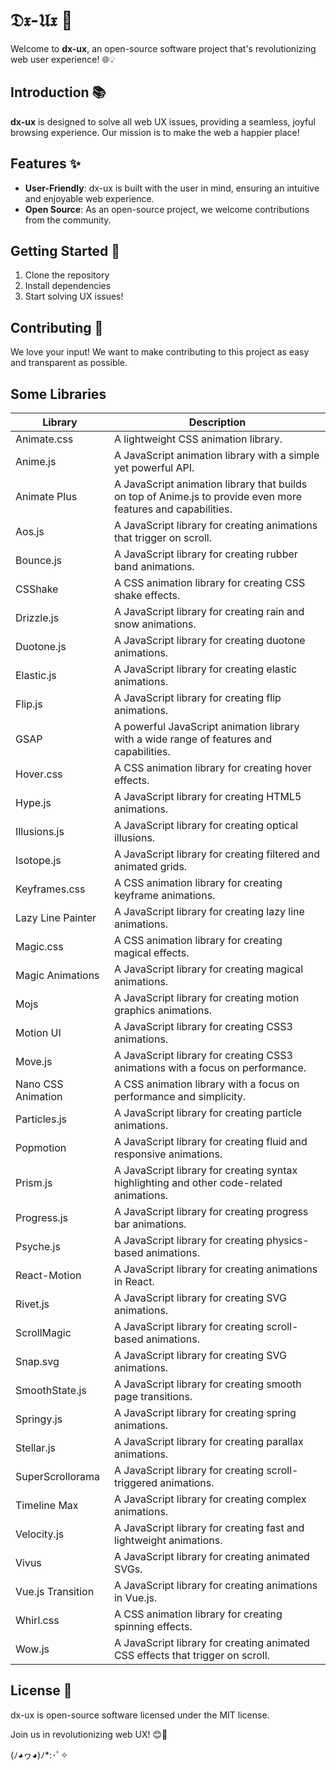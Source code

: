 # 𝔇𝔵-𝔘𝔵 🎉

Welcome to **dx-ux**, an open-source software project that's revolutionizing web user experience! 🌐💡

## Introduction 📚

**dx-ux** is designed to solve all web UX issues, providing a seamless, joyful browsing experience. Our mission is to make the web a happier place!

## Features ✨

- **User-Friendly**: dx-ux is built with the user in mind, ensuring an intuitive and enjoyable web experience.
- **Open Source**: As an open-source project, we welcome contributions from the community.

## Getting Started 🚀

1. Clone the repository
2. Install dependencies
3. Start solving UX issues!

## Contributing 🤝

We love your input! We want to make contributing to this project as easy and transparent as possible.

## Some Libraries 

| Library            | Description                                                                                                   |
|--------------------|---------------------------------------------------------------------------------------------------------------|
| Animate.css        | A lightweight CSS animation library.                                                                          |
| Anime.js           | A JavaScript animation library with a simple yet powerful API.                                                |
| Animate Plus       | A JavaScript animation library that builds on top of Anime.js to provide even more features and capabilities. |
| Aos.js             | A JavaScript library for creating animations that trigger on scroll.                                          |
| Bounce.js          | A JavaScript library for creating rubber band animations.                                                     |
| CSShake            | A CSS animation library for creating CSS shake effects.                                                       |
| Drizzle.js         | A JavaScript library for creating rain and snow animations.                                                   |
| Duotone.js         | A JavaScript library for creating duotone animations.                                                         |
| Elastic.js         | A JavaScript library for creating elastic animations.                                                         |
| Flip.js            | A JavaScript library for creating flip animations.                                                            |
| GSAP               | A powerful JavaScript animation library with a wide range of features and capabilities.                       |
| Hover.css          | A CSS animation library for creating hover effects.                                                           |
| Hype.js            | A JavaScript library for creating HTML5 animations.                                                           |
| Illusions.js       | A JavaScript library for creating optical illusions.                                                          |
| Isotope.js         | A JavaScript library for creating filtered and animated grids.                                                |
| Keyframes.css      | A CSS animation library for creating keyframe animations.                                                     |
| Lazy Line Painter  | A JavaScript library for creating lazy line animations.                                                       |
| Magic.css          | A CSS animation library for creating magical effects.                                                         |
| Magic Animations   | A JavaScript library for creating magical animations.                                                         |
| Mojs               | A JavaScript library for creating motion graphics animations.                                                 |
| Motion UI          | A JavaScript library for creating CSS3 animations.                                                            |
| Move.js            | A JavaScript library for creating CSS3 animations with a focus on performance.                                |
| Nano CSS Animation | A CSS animation library with a focus on performance and simplicity.                                           |
| Particles.js       | A JavaScript library for creating particle animations.                                                        |
| Popmotion          | A JavaScript library for creating fluid and responsive animations.                                            |
| Prism.js           | A JavaScript library for creating syntax highlighting and other code-related animations.                      |
| Progress.js        | A JavaScript library for creating progress bar animations.                                                    |
| Psyche.js          | A JavaScript library for creating physics-based animations.                                                   |
| React-Motion       | A JavaScript library for creating animations in React.                                                        |
| Rivet.js           | A JavaScript library for creating SVG animations.                                                             |
| ScrollMagic        | A JavaScript library for creating scroll-based animations.                                                    |
| Snap.svg           | A JavaScript library for creating SVG animations.                                                             |
| SmoothState.js     | A JavaScript library for creating smooth page transitions.                                                    |
| Springy.js         | A JavaScript library for creating spring animations.                                                          |
| Stellar.js         | A JavaScript library for creating parallax animations.                                                        |
| SuperScrollorama   | A JavaScript library for creating scroll-triggered animations.                                                |
| Timeline Max       | A JavaScript library for creating complex animations.                                                         |
| Velocity.js        | A JavaScript library for creating fast and lightweight animations.                                            |
| Vivus              | A JavaScript library for creating animated SVGs.                                                              |
| Vue.js Transition  | A JavaScript library for creating animations in Vue.js.                                                       |
| Whirl.css          | A CSS animation library for creating spinning effects.                                                        |
| Wow.js             | A JavaScript library for creating animated CSS effects that trigger on scroll.                                |

## License 📄

dx-ux is open-source software licensed under the MIT license.

Join us in revolutionizing web UX! 😊🚀

(ﾉ◕ヮ◕)ﾉ*:･ﾟ✧
